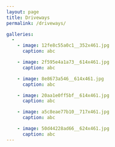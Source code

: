 ```yaml
---
layout: page
title: Driveways
permalink: /driveways/

galleries:
  -
    - image: 12fe8c55a0c1__352x461.jpg
      caption: abc

    - image: 2f595e4a1a73__614x461.jpg
      caption: abc

    - image: 8e8673a546__614x461.jpg
      caption: abc

    - image: 20aa1e0ff5bf__614x461.jpg
      caption: abc

    - image: a5c8eae77b10__717x461.jpg
      caption: abc

    - image: 50d44228ad66__624x461.jpg
      caption: abc
---
```

